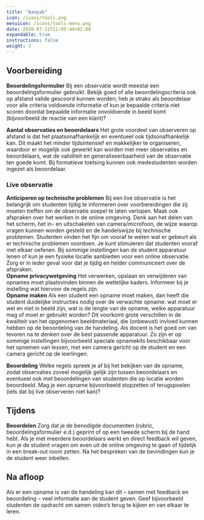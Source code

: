 ```yaml
---
title: "Aanpak"
icon: /icons/tools.png
menuicon: /icons/tools-menu.png
date: 2020-07-31T11:05:44+02:00
expandable: true
instructions: false
weight: 3
---
```


## Voorbereiding 
 
**Beoordelingsformulier** Bij een observatie wordt meestal een beoordelingsformulier gebruikt. Bekijk goed of alle beoordelingscriteria ook op afstand valide gescoord kunnen worden; heb je straks als beoordelaar voor alle criteria voldoende informatie of kun je bepaalde criteria niet scoren doordat bepaalde informatie onvoldoende in beeld komt (bijvoorbeeld de reactie van een klant)?

**Aantal observaties en beoordelaars** Het grote voordeel van observeren op afstand is dat het plaatsonafhankelijk en eventueel ook tijdsonafhankelijk kan. Dit maakt het minder tijdsintensief en makkelijker te organiseren, waardoor er mogelijk ook gewerkt kan worden met meer observaties en beoordelaars, wat de validiteit en generaliseerbaarheid van de observatie ten goede komt. Bij formatieve toetsing kunnen ook medestudenten worden ingezet als beoordelaar. 

### Live observatie

**Anticiperen op technische problemen** Bij een live observatie is het belangrijk om studenten tijdig te informeren over voorbereidingen die zij moeten treffen om de observatie soepel te laten verlopen. Maak ook afspraken over het werken in de online omgeving. Denk aan het delen van het scherm, het in- en uitschakelen van camera/microfoon, de wijze waarop vragen kunnen worden gesteld en de handelswijze bij technische problemen. Studenten vinden het fijn om vooraf te weten wat er gebeurt als er technische problemen voordoen. Je kunt stimuleren dat studenten vooraf met elkaar oefenen. Bij sommige instellingen kan de student apparatuur lenen of kun je een fysieke locatie aanbieden voor een online observatie. Zorg er in ieder geval voor dat je tijdig en helder communiceert over de afspraken.  
**Opname privacywetgeving** Het verwerken, opslaan en verwijderen van opnames moet plaatsvinden binnen de wettelijke kaders. Informeer bij je instelling wat hiervoor de regels zijn.  
**Opname maken** Als een student een opname moet maken, dan heeft die student duidelijke instructies nodig over de verwachte opname: wat moet er wel en niet in beeld zijn, wat is de lengte van de opname, welke apparatuur mag of moet er gebruikt worden? Dit voorkomt grote verschillen in de kwaliteit van het opgenomen beeldmateriaal, die (onbewust) invloed kunnen hebben op de beoordeling van de handeling. Als docent is het goed om van tevoren na te denken over de best passende apparatuur. Zo zijn er op sommige instellingen bijvoorbeeld speciale opnamekits beschikbaar voor het opnemen van lessen, met een camera gericht op de student en een camera gericht op de leerlingen. 

**Beoordeling** Welke regels spreek je af bij het bekijken van de opname, zodat observaties zoveel mogelijk gelijk zijn tussen beoordelaars en eventueel ook met beoordelingen van studenten die op locatie worden beoordeeld. Mag je een opname bijvoorbeeld stopzetten of terugspoelen (iets dat bij live observeren niet kan)?

## Tijdens 

**Beoordelen** Zorg dat je de benodigde documenten (rubric, beoordelingsformulier e.d.) geprint of op een tweede scherm bij de hand hebt. Als je met meerdere beoordelaars werkt en direct feedback wil geven, kun je de student vragen om even uit de online omgeving te gaan of tijdelijk in een break-out room zetten. Na het bespreken van de bevindingen kun je de student weer inbellen.


## Na afloop 

Als er een opname is van de handeling kan dit – samen met feedback en beoordeling – veel informatie aan de student geven. Geef bijvoorbeeld studenten de opdracht om samen video’s terug te kijken en van elkaar te leren. 
